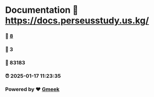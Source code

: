 # Documentation :link: https://docs.perseusstudy.us.kg/ 
### :page_facing_up: [8](https://docs.perseusstudy.us.kg//tag.html) 
### :speech_balloon: 3 
### :hibiscus: 83183 
### :alarm_clock: 2025-01-17 11:23:35 
### Powered by :heart: [Gmeek](https://github.com/Meekdai/Gmeek)
